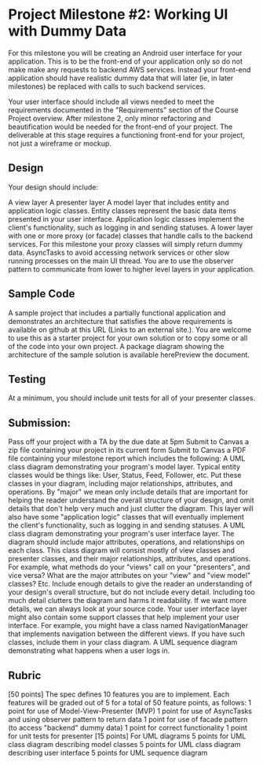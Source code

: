 # Project Milestone #2: Working UI with Dummy Data
For this milestone you will be creating an Android user interface for your application. This is to be the front-end of your application only so do not make make any requests to backend AWS services.  Instead your front-end application should have realistic dummy data that will later (ie, in later milestones) be replaced with calls to such backend services.

Your user interface should include all views needed to meet the requirements documented in the "Requirements" section of the Course Project overview. After milestone 2, only minor refactoring and beautification would be needed for the front-end of your project. The deliverable at this stage requires a functioning front-end for your project, not just a wireframe or mockup.

## Design
Your design should include:

A view layer 
A presenter layer
A model layer that includes entity and application logic classes. Entity classes represent the basic data items presented in your user interface. Application logic classes implement the client's functionality, such as logging in and sending statuses.
A lower layer with one or more proxy (or facade) classes that handle calls to the backend services. For this milestone your proxy classes will simply return dummy data.
AsyncTasks to avoid accessing network services or other slow running processes on the main UI thread.
You are to use the observer pattern to communicate from lower to higher level layers in your application.

## Sample Code
A sample project that includes a partially functional application and demonstrates an architecture that satisfies the above requirements is available on github at this URL (Links to an external site.). You are welcome to use this as a starter project for your own solution or to copy some or all of the code into your own project. A package diagram showing the architecture of the sample solution is available herePreview the document. 

## Testing
At a minimum, you should include unit tests for all of your presenter classes.

## Submission:
Pass off your project with a TA by the due date at 5pm
Submit to Canvas a zip file containing your project in its current form
Submit to Canvas a PDF file containing your milestone report which includes the following:
A UML class diagram demonstrating your program's model layer.  Typical entity classes would be things like: User, Status, Feed, Follower, etc.  Put these classes in your diagram, including major relationships, attributes, and operations.  By "major" we mean only include details that are important for helping the reader understand the overall structure of your design, and omit details that don't help very much and just clutter the diagram. This layer will also have some "application logic" classes that will eventually implement the client's functionality, such as logging in and sending statuses.
A UML class diagram demonstrating your program's user interface layer.  The diagram should include major attributes, operations, and relationships on each class. This class diagram will consist mostly of view classes and presenter classes, and their major relationships, attributes, and operations. For example, what methods do your "views" call on your "presenters", and vice versa?  What are the major attributes on your "view" and "view model" classes?  Etc.  Include enough details to give the reader an understanding of your design's overall structure, but do not include every detail.  Including too much detail clutters the diagram and harms it readability.  If we want more details, we can always look at your source code. Your user interface layer might also contain some support classes that help implement your user interface.  For example, you might have a class named NavigationManager that implements navigation between the different views.  If you have such classes, include them in your class diagram.
A UML sequence diagram demonstrating what happens when a user logs in.
 
## Rubric
[50 points] The spec defines 10 features you are to implement. Each features will be graded out of 5 for a total of 50 feature points, as follows:
1 point for use of Model-View-Presenter (MVP)
1 point for use of AsyncTasks and using observer pattern to return data 
1 point for use of facade pattern (to access "backend" dummy data)
1 point for correct functionality
1 point for unit tests for presenter
[15 points] For UML diagrams
5 points for UML class diagram describing model classes
5 points for UML class diagram describing user interface
5 points for UML sequence diagram